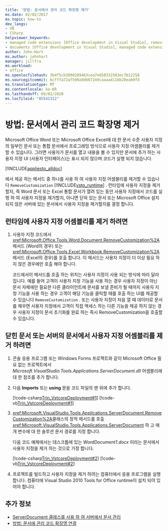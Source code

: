 ```yaml
---
title: '방법: 문서에서 관리 코드 확장명 제거'
ms.date: 02/02/2017
ms.topic: how-to
dev_langs:
- VB
- CSharp
helpviewer_keywords:
- managed code extensions [Office development in Visual Studio], removing
- documents [Office development in Visual Studio], managed code extensions
author: John-Hart
ms.author: johnhart
manager: jillfra
ms.workload:
- office
ms.openlocfilehash: 3b4f5cb3098289463cea7e650332583ec7b12258
ms.sourcegitcommit: 6cfffa72af599a9d667249caaaa411bb28ea69fd
ms.translationtype: MT
ms.contentlocale: ko-KR
ms.lasthandoff: 09/02/2020
ms.locfileid: "85541312"
---
```

# <a name="how-to-remove-managed-code-extensions-from-documents"></a>방법: 문서에서 관리 코드 확장명 제거
  Microsoft Office Word 또는 Microsoft Office Excel에 대 한 문서 수준 사용자 지정의 일부인 문서 또는 통합 문서에서 프로그래밍 방식으로 사용자 지정 어셈블리를 제거할 수 있습니다. 그러면 사용자가 문서를 열고 내용을 볼 수 있지만 문서에 추가 하는 사용자 지정 UI (사용자 인터페이스)는 표시 되지 않으며 코드가 실행 되지 않습니다.

 [!INCLUDE[appliesto_alldoc](../vsto/includes/appliesto-alldoc-md.md)]

 에서 제공 하는 메서드 중 하나를 사용 하 여 사용자 지정 어셈블리를 제거할 수 있습니다 `RemoveCustomization` [!INCLUDE[vsto_runtime](../vsto/includes/vsto-runtime-md.md)] . 런타임에 사용자 지정을 제거할지, 즉 Word 문서 또는 Excel 통합 문서가 열려 있는 동안 사용자 지정에서 코드를 실행 하 여 사용자 지정을 제거할지, 아니면 닫혀 있는 문서 또는 Microsoft Office 설치 되지 않은 서버에 있는 문서에서 사용자 지정을 제거할지를 결정 합니다.

## <a name="to-remove-the-customization-assembly-at-run-time"></a>런타임에 사용자 지정 어셈블리를 제거 하려면

1. 사용자 지정 코드에서 <xref:Microsoft.Office.Tools.Word.Document.RemoveCustomization%2A> 메서드 (Word의 경우) 또는 <xref:Microsoft.Office.Tools.Excel.Workbook.RemoveCustomization%2A> 메서드 (Excel의 경우)를 호출 합니다. 이 메서드는 사용자 지정이 더 이상 필요 하지 않은 경우에만 호출 해야 합니다.

     코드에서이 메서드를 호출 하는 위치는 사용자 지정이 사용 되는 방식에 따라 달라 집니다. 예를 들어 고객이 사용자 지정 기능을 사용 하는 경우 사용자 지정이 아닌 문서 자체에만 필요한 다른 클라이언트에 문서를 보낼 준비가 될 때까지 사용자 지정 기능을 사용 하는 경우 고객이 해당 기능을 클릭할 때를 호출 하는 UI를 제공할 수 있습니다 `RemoveCustomization` . 또는 사용자 지정이 처음 열 때 데이터로 문서를 채우면 사용자 지정에서 고객이 직접 액세스 하는 다른 기능을 제공 하지 않는 경우 사용자 지정이 문서 초기화를 완료 하는 즉시 RemoveCustomization을 호출할 수 있습니다.

## <a name="to-remove-the-customization-assembly-from-a-closed-document-or-a-document-on-a-server"></a>닫힌 문서 또는 서버의 문서에서 사용자 지정 어셈블리를 제거 하려면

1. 콘솔 응용 프로그램 또는 Windows Forms 프로젝트와 같이 Microsoft Office 필요 없는 프로젝트에서 *Microsoft.VisualStudio.Tools.Applications.ServerDocument.dll* 어셈블리에 대 한 참조를 추가 합니다.

2. 다음 **Imports** 또는 **using** 문을 코드 파일의 맨 위에 추가 합니다.

     [!code-csharp[Trin_VstcoreDeployment#1](../vsto/codesnippet/CSharp/Trin_VstcoreDeploymentCS/Program.cs#1)]
     [!code-vb[Trin_VstcoreDeployment#1](../vsto/codesnippet/VisualBasic/Trin_VstcoreDeploymentVB/Program.vb#1)]

3. <xref:Microsoft.VisualStudio.Tools.Applications.ServerDocument.RemoveCustomization%2A>클래스의 정적 메서드를 호출 <xref:Microsoft.VisualStudio.Tools.Applications.ServerDocument> 하 고 매개 변수에 대 한 솔루션 문서 경로를 지정 합니다.

     다음 코드 예제에서는 데스크톱에 있는 *WordDocument1.docx* 이라는 문서에서 사용자 지정을 제거 하는 것으로 가정 합니다.

     [!code-csharp[Trin_VstcoreDeployment#2](../vsto/codesnippet/CSharp/Trin_VstcoreDeploymentCS/Program.cs#2)]
     [!code-vb[Trin_VstcoreDeployment#2](../vsto/codesnippet/VisualBasic/Trin_VstcoreDeploymentVB/Program.vb#2)]

4. 프로젝트를 빌드하고 사용자 지정을 제거 하려는 컴퓨터에서 응용 프로그램을 실행 합니다. 컴퓨터에 Visual Studio 2010 Tools for Office runtime이 설치 되어 있어야 합니다.

## <a name="see-also"></a>추가 정보
- [ServerDocument 클래스를 사용 하 여 서버에서 문서 관리](../vsto/managing-documents-on-a-server-by-using-the-serverdocument-class.md)
- [방법: 문서에 관리 코드 확장명 연결](../vsto/how-to-attach-managed-code-extensions-to-documents.md)
